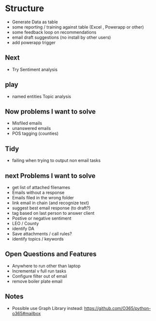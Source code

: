 # Structure

* Generate Data as table
* some reporting / training against table (Excel , Powerapp or other)
* some feedback loop on recommendations
* email draft suggestions (no install by other users)
* add powerapp trigger

## Next

* Try Sentiment analysis

## play

* named entities
Topic analysis

## Now problems I want to solve

* Misfiled emails
* unanswered emails
* POS tagging (counties)

## Tidy

* failing when trying to output non email tasks


## next Problems I want to solve
* get list of attached filenames
* Emails without a response
* Emails filed in the wrong folder
* link email in chain (and recognize text)
* suggest best email response (to draft?)
* tag based on last person to answer client
* Postive or negative sentiment
* LEO / County
* identify DA
* Save attachments / call rules?
* identify topics / keywords

## Open Questions and Features

* Anywhere to run other than laptop
* Incremental v full run tasks
* Configure filter out of email
* remove boiler plate email

## Notes

* Possible use Graph Library instead: https://github.com/O365/python-o365#mailbox

